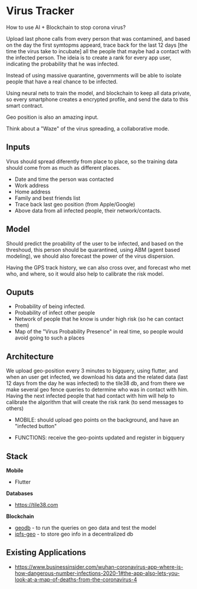 Virus Tracker
=============



How to use AI + Blockchain to stop corona virus?


Upload last phone calls from every person that was contamined, and based on the
day the first symtopms appeard, trace back for the last 12 days [the time the
virus take to incubate] all the people that maybe had a contact with the
infected person. The ideia is to create a rank for every app user, indicating
the probability that he was infected.

Instead of using massive quarantine, governments will be able to isolate people
that have a real chance to be infected.

Using neural nets to train the model, and blockchain to keep all data private,
so every smartphone creates a encrypted profile, and send the data to this smart
contract.

Geo position is also an amazing input.

Think about a "Waze" of the virus spreading, a collaborative mode.



## Inputs

Virus should spread diferently from place to place, so the training data should
come from as much as different places.

* Date and time the person was contacted
* Work address
* Home address
* Family and best friends list
* Trace back last geo position (from Apple/Google)
* Above data from all infected people, their network/contacts.



## Model

Should predict the proability of the user to be infected, and based on the
threshoud, this person should be quarantined, using ABM (agent based modeling),
we should also forecast the power of the virus dispersion.

Having the GPS track history, we can also cross over, and forecast who met who, and where, so it 
would also help to calibrate the risk model.


## Ouputs

* Probability of being infected.
* Probability of infect other people
* Network of people that he know is under high risk (so he can contact them)
* Map of the "Virus Probability Presence" in real time, so people would avoid
going to such a places


## Architecture

We upload geo-position every 3 minutes to bigquery, using flutter, and when an 
user get infected, we download his data and the related data (last 12 days from the day 
he was infected) to the tile38 db, and from there we make several geo fence queries
to determine who was in contact with him. Having the next infected people that
had contact with him will help to calibrate the algorithm that will create the
risk rank (to send messages to others)


* MOBILE: should upload geo points on the background, and have an "infected
    button"

* FUNCTIONS: receive the geo-points updated and register in bigquery



## Stack


**Mobile**
* Flutter

**Databases**

* https://tile38.com


**Blockchain**
* [geodb](https://geodb.com/en/) - to run the queries on geo data and test the
    model
* [ipfs-geo](https://github.com/daijiale/ipfs-geo/blob/master/README.md) - to
    store geo info in a decentralized db


## Existing Applications

* https://www.businessinsider.com/wuhan-coronavirus-app-where-is-how-dangerous-number-infections-2020-1#the-app-also-lets-you-look-at-a-map-of-deaths-from-the-coronavirus-4
